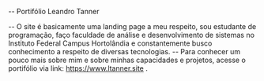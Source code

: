 -- Portifólio Leandro Tanner

-- O site é basicamente uma landing page a meu respeito, sou estudante de programação, faço faculdade de análise e desenvolvimento de sistemas no Instituto Federal Campus Hortolândia e constantemente busco conhecimento a respeito de diversas tecnologias.
-- Para conhecer um pouco mais sobre mim e sobre minhas capacidades e projetos, acesse o portifólio via link: https://www.ltanner.site .
